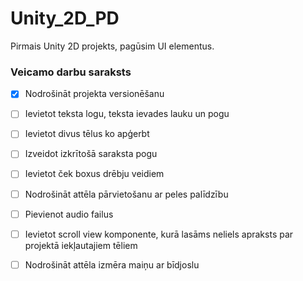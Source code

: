 # Unity_2D_PD
Pirmais Unity 2D projekts, pagūsim UI elementus.
### Veicamo darbu saraksts
- [x] Nodrošināt projekta versionēšanu
- [ ] Ievietot teksta logu, teksta ievades lauku un pogu
- [ ] Ievietot divus tēlus ko apģerbt
- [ ] Izveidot izkrītošā saraksta pogu
- [ ] Ievietot ček boxus drēbju veidiem
- [ ] Nodrošināt attēla pārvietošanu ar peles palīdzību
- [ ] Pievienot audio failus
- [ ] Ievietot scroll view komponente, kurā lasāms neliels apraksts par projektā iekļautajiem tēliem
- [ ] Nodrošināt attēla izmēra maiņu ar bīdjoslu

